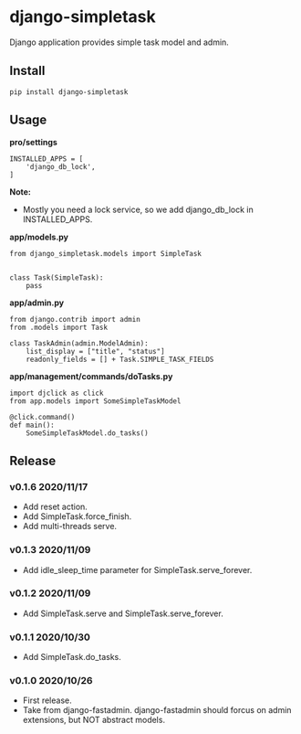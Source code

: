 # django-simpletask

Django application provides simple task model and admin.


## Install

```
pip install django-simpletask
```

## Usage

**pro/settings**

```
INSTALLED_APPS = [
    'django_db_lock',
]
```

**Note:**

- Mostly you need a lock service, so we add django_db_lock in INSTALLED_APPS.

**app/models.py**

```
from django_simpletask.models import SimpleTask


class Task(SimpleTask):
    pass
```

**app/admin.py**

```
from django.contrib import admin
from .models import Task

class TaskAdmin(admin.ModelAdmin):
    list_display = ["title", "status"]
    readonly_fields = [] + Task.SIMPLE_TASK_FIELDS
```

**app/management/commands/doTasks.py**

```
import djclick as click
from app.models import SomeSimpleTaskModel

@click.command()
def main():
    SomeSimpleTaskModel.do_tasks()

```

## Release

### v0.1.6 2020/11/17

- Add reset action.
- Add SimpleTask.force_finish.
- Add multi-threads serve.

### v0.1.3 2020/11/09

- Add idle_sleep_time parameter for SimpleTask.serve_forever.

### v0.1.2 2020/11/09

- Add SimpleTask.serve and SimpleTask.serve_forever.

### v0.1.1 2020/10/30

- Add SimpleTask.do_tasks.

### v0.1.0 2020/10/26

- First release.
- Take from django-fastadmin. django-fastadmin should forcus on admin extensions, but NOT abstract models.
